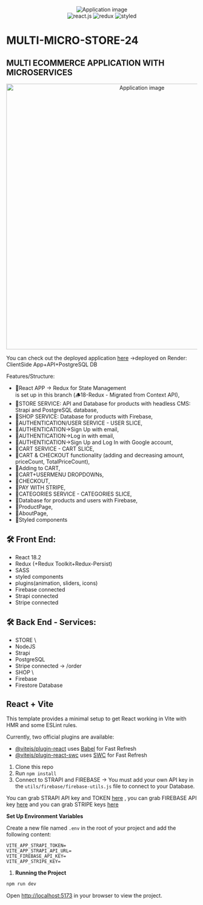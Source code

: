  <div align="center">
  <img alt="Application image" src="https://cdn.shopify.com/s/files/1/0070/7032/files/ecommerce_apps.jpg?v=1665592014" />
</div>
  <div align="center">
    <img src="https://img.shields.io/badge/-React_JS-black?style=for-the-badge&logoColor=white&logo=react&color=61DAFB" alt="react.js" />
    <img src="https://img.shields.io/badge/-Redux-black?style=for-the-badge&logoColor=white&logo=redux&color=764ABC" alt="redux" />
    <img src="https://img.shields.io/badge/-Styled-black?style=for-the-badge&logoColor=white&logo=styled&color=06B6D4" alt="styled" />
  </div>

# MULTI-MICRO-STORE-24

## MULTI ECOMMERCE APPLICATION WITH MICROSERVICES

<div align="center">
  <img alt="Application image" src="https://vargaae.hu/images/projects/e-comm-2024-git.png" width="700" />
</div>

You can check out the deployed application [here](https://ecommerce-2024-y49k.onrender.com/)
->deployed on Render: ClientSide App+API+PostgreSQL DB

Features/Structure:

- 🚀React APP -> Redux for State Management<br> is set up in this branch (🪵18-Redux - Migrated from Context API),
- 🚀STORE SERVICE: API and Database for products with headless CMS: Strapi and PostgreSQL database,
- 🚀SHOP SERVICE: Database for products with Firebase,
- 🚀AUTHENTICATION/USER SERVICE - USER SLICE,
- 🚀AUTHENTICATION->Sign Up with email,
- 🚀AUTHENTICATION->Log in with email,
- 🚀AUTHENTICATION->Sign Up and Log In with Google account,
- 🚀CART SERVICE - CART SLICE,
- 🚀CART & CHECKOUT functionality (adding and decreasing amount, priceCount, TotalPriceCount),
- 🚀Adding to CART,
- 🚀CART+USERMENU DROPDOWNs,
- 🚀CHECKOUT,
- 🚀PAY WITH STRIPE,
- 🚀CATEGORIES SERVICE - CATEGORIES SLICE,
- 🚀Database for products and users with Firebase,
- 🚀ProductPage,
- 🚀AboutPage,
- 🚀Styled components

## 🛠 Front End:

- React 18.2
- Redux (+Redux Toolkit+Redux-Persist)
- SASS
- styled components
- plugins(animation, sliders, icons)
- Firebase connected
- Strapi connected
- Stripe connected

## 🛠 Back End - Services:

- STORE \
- NodeJS
- Strapi
- PostgreSQL
- Stripe connected -> /order
- SHOP \
- Firebase
- Firestore Database

## React + Vite

This template provides a minimal setup to get React working in Vite with HMR and some ESLint rules.

Currently, two official plugins are available:

- [@vitejs/plugin-react](https://github.com/vitejs/vite-plugin-react/blob/main/packages/plugin-react/README.md) uses [Babel](https://babeljs.io/) for Fast Refresh
- [@vitejs/plugin-react-swc](https://github.com/vitejs/vite-plugin-react-swc) uses [SWC](https://swc.rs/) for Fast Refresh

1. Clone this repo
2. Run `npm install`
3. Connect to STRAPI and FIREBASE -> You must add your own API key in the `utils/firebase/firebase-utils.js` file to connect to your Database.

You can grab STRAPI API key and TOKEN [here](https://strapi.io/)
, you can grab FIREBASE API key [here](https://firebase.google.com/)
and you can grab STRIPE keys [here](https://stripe.com/)

**Set Up Environment Variables**

Create a new file named `.env` in the root of your project and add the following content:

```env
VITE_APP_STRAPI_TOKEN=
VITE_APP_STRAPI_API_URL=
VITE_FIREBASE_API_KEY=
VITE_APP_STRIPE_KEY=
```

1. **Running the Project**

```bash
npm run dev
```

Open [http://localhost:5173](http://localhost:5173) in your browser to view the project.
